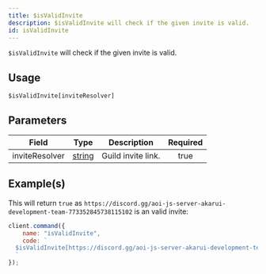 ```yaml
---
title: $isValidInvite
description: $isValidInvite will check if the given invite is valid.
id: isValidInvite
---
```


`$isValidInvite` will check if the given invite is valid.

## Usage

```aoi
$isValidInvite[inviteResolver]
```

## Parameters

| Field          | Type                                                                                              | Description        | Required |
| -------------- | ------------------------------------------------------------------------------------------------- | ------------------ | :------: |
| inviteResolver | [string](https://developer.mozilla.org/en-US/docs/Web/JavaScript/Reference/Global_Objects/String) | Guild invite link. |   true   |

## Example(s)

This will return `true` as `https://discord.gg/aoi-js-server-akarui-development-team-773352845738115102` is an valid
invite:

```javascript
client.command({
    name: "isValidInvite",
    code: `
  $isValidInvite[https://discord.gg/aoi-js-server-akarui-development-team-773352845738115102]
  `
});
```
